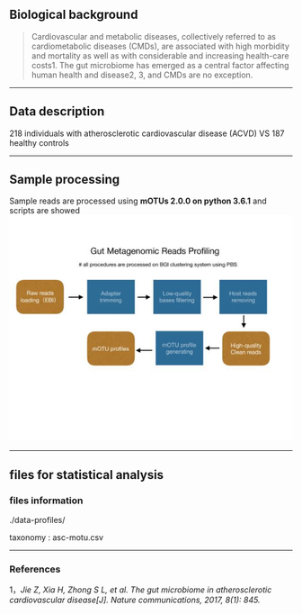 ## Biological background 
>Cardiovascular and metabolic diseases, collectively referred to as cardiometabolic diseases (CMDs), are associated with high morbidity and mortality as well as with considerable and increasing health-care costs1. The gut microbiome has emerged as a central factor affecting human health and disease2, 3, and CMDs are no exception.
*******************************************

## Data description
218 individuals with atherosclerotic cardiovascular disease (ACVD) VS 187 healthy controls
*******************************************

## Sample processing
Sample reads are processed using **mOTUs 2.0.0 on python 3.6.1** and scripts are showed
![flowchart](https://github.com/manli-zou/Atherosclerotic-cardiovascular-disease/blob/master/images/flowchart)
******************************************

## files for statistical analysis
### files information

./data-profiles/

taxonomy : asc-motu.csv
***********************************************

### References
1，*Jie Z, Xia H, Zhong S L, et al. The gut microbiome in atherosclerotic cardiovascular disease[J]. Nature communications, 2017, 8(1): 845.*


